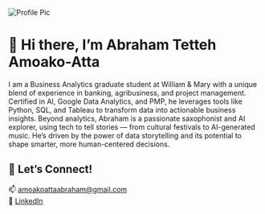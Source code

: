 ![Profile Pic](https://github.com/user-attachments/assets/81c43920-6096-42e4-9b6a-ad1ac41d649b)

# 👋 Hi there, I’m Abraham Tetteh Amoako-Atta

I am a Business Analytics graduate student at William & Mary with a unique blend of experience in banking, agribusiness, and project management. Certified in AI, Google Data Analytics, and PMP, he leverages tools like Python, SQL, and Tableau to transform data into actionable business insights. Beyond analytics, Abraham is a passionate saxophonist and AI explorer, using tech to tell stories — from cultural festivals to AI-generated music. He’s driven by the power of data storytelling and its potential to shape smarter, more human-centered decisions.

## 🎯 Let’s Connect!
📫 amoakoattaabraham@gmail.com  
🔗 [LinkedIn](https://www.linkedin.com/in/abraham-amoako-atta)
